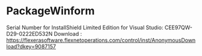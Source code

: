 # PackageWinform

Serial Number for InstallShield Limited Edition for Visual Studio: CEE97QW-D29-0222ED532N
Download : https://flexerasoftware.flexnetoperations.com/control/inst/AnonymousDownload?dkey=9087157
